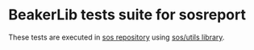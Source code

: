 # BeakerLib tests suite for sosreport

These tests are executed in [sos repository](https://github.com/sosreport/sos) using [sos/utils library](https://github.com/beakerlib/sos).
